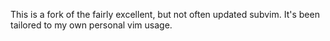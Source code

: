 This is a fork of the fairly excellent, but not often updated subvim. It's been tailored to my own personal vim usage.
